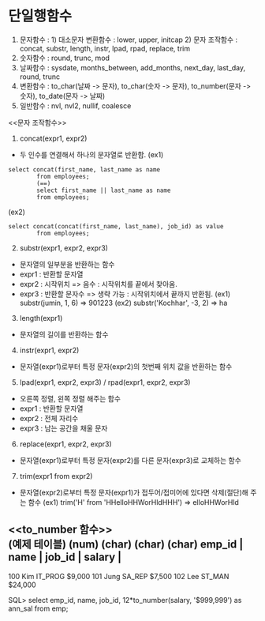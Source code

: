 # 단일행함수
1. 문자함수 : 1) 대소문자 변환함수 : lower, upper, initcap
            2) 문자 조작함수 : concat, substr, length, instr,
	                        lpad, rpad, replace, trim
1. 숫자함수 : round, trunc, mod
2. 날짜함수 : sysdate, months_between, add_months, 
                  next_day, last_day, round, trunc
4. 변환함수 : to_char(날짜 -> 문자), to_char(숫자 -> 문자),
                  to_number(문자 -> 숫자), to_date(문자 -> 날짜)
5. 일반함수 : nvl, nvl2, nullif, coalesce


<<문자 조작함수>>
1.  concat(expr1, expr2)
- 두 인수를 연결해서 하나의 문자열로 반환함.
(ex1) 
```
select concat(first_name, last_name as name
        from employees;
        (==)
        select first_name || last_name as name
        from employees;
```
(ex2) 
```
select concat(concat(first_name, last_name), job_id) as value
        from employees;
```

2. substr(expr1, expr2, expr3)
- 문자열의 일부분을 반환하는 함수
- expr1 : 반환할 문자열
- expr2 : 시작위치 => 음수 : 시작위치를 끝에서 찾아옴.
- expr3 : 반환할 문자수 => 생략 가능 : 시작위치에서 끝까지 반환됨.
(ex1) substr(jumin, 1, 6) => 901223
(ex2) substr('Kochhar', -3, 2) => ha

3. length(expr1)
- 문자열의 길이를 반환하는 함수

4. instr(expr1, expr2)
- 문자열(expr1)로부터 특정 문자(expr2)의 첫번째 위치 값을 반환하는 함수

5. lpad(expr1, expr2, expr3) / rpad(expr1, expr2, expr3)
- 오른쪽 정렬, 왼쪽 정렬 해주는 함수
- expr1 : 반환할 문자열
- expr2 : 전체 자리수
- expr3 : 남는 공간을 채울 문자

6. replace(expr1, expr2, expr3)
- 문자열(expr1)로부터 특정 문자(expr2)를 다른 문자(expr3)로 교체하는 함수

7. trim(expr1 from expr2)
- 문자열(expr2)로부터 특정 문자(expr1)가 접두어/접미어에 있다면 
  삭제(절단)해 주는 함수
(ex1) trim('H' from 'HHelloHHWorHldHHH') => elloHHWorHld


<<to_number 함수>>     
(예제 테이블) <emp>
(num)                (char)                (char)               (char)
emp_id	|	name 	|	job_id 	|	salary	|
---------------------------------------------------------------------------
100			Kim			IT_PROG		$9,000
101			Jung			SA_REP		$7,500
102			Lee			ST_MAN		$24,000

SQL> select emp_id, name, job_id, 12*to_number(salary, '$999,999') as ann_sal
         from emp; 